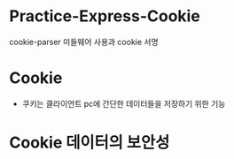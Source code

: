 # Practice-Express-Cookie

cookie-parser 미들웨어 사용과 cookie 서명

# Cookie

- 쿠키는 클라이언트 pc에 간단한 데이터들을 저장하기 위한 기능

# Cookie 데이터의 보안성

